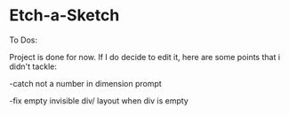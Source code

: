 # Etch-a-Sketch

To Dos:

Project is done for now. 
If I do decide to edit it, here are some points that i didn't tackle:

-catch not a number in dimension prompt

-fix empty invisible div/ layout when div is empty 

